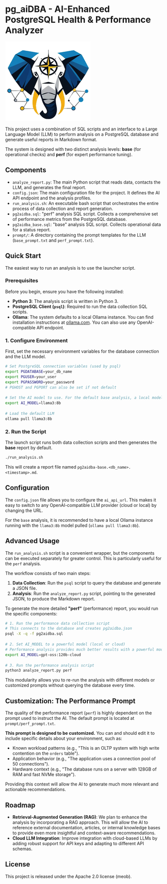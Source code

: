# pg_aiDBA - AI-Enhanced PostgreSQL Health & Performance Analyzer

![Logo](logo.png)

This project uses a combination of SQL scripts and an interface to a Large Language Model (LLM) to perform analysis on a PostgreSQL database and generate useful reports in Markdown format.

The system is designed with two distinct analysis levels: **base** (for operational checks) and **perf** (for expert performance tuning).

## Components

- `analyze_report.py`: The main Python script that reads data, contacts the LLM, and generates the final report.
- `config.json`: The main configuration file for the project. It defines the AI API endpoint and the analysis profiles.
- `run_analysis.sh`: An executable bash script that orchestrates the entire process of data collection and report generation.
- `pg2aidba.sql`: "perf" analysis SQL script. Collects a comprehensive set of performance metrics from the PostgreSQL database.
- `pg2aidba_base.sql`: "base" analysis SQL script. Collects operational data for a status report.
- `prompt/`: A directory containing the prompt templates for the LLM (`base_prompt.txt` and `perf_prompt.txt`).

## Quick Start

The easiest way to run an analysis is to use the launcher script.

### Prerequisites

Before you begin, ensure you have the following installed:

- **Python 3**: The analysis script is written in Python 3.
- **PostgreSQL Client (`psql`)**: Required to run the data collection SQL scripts.
- **Ollama**: The system defaults to a local Ollama instance. You can find installation instructions at [ollama.com](https://ollama.com/). You can also use any OpenAI-compatible API endpoint.

### 1. Configure Environment

First, set the necessary environment variables for the database connection and the LLM model.

```bash
# Set PostgreSQL connection variables (used by psql)
export PGDATABASE=your_db_name
export PGUSER=your_user
export PGPASSWORD=your_password
# PGHOST and PGPORT can also be set if not default

# Set the AI model to use. For the default base analysis, a local model is sufficient.
export AI_MODEL=llama3:8b

# Load the default LLM
ollama pull llama3:8b
```

### 2. Run the Script

The launch script runs both data collection scripts and then generates the **base** report by default.

```bash
./run_analysis.sh
```

This will create a report file named `pg2aidba-base.<db_name>.<timestamp>.md`.

## Configuration

The `config.json` file allows you to configure the `ai_api_url`. This makes it easy to switch to any OpenAI-compatible LLM provider (cloud or local) by changing the URL.

For the `base` analysis, it is recommended to have a local Ollama instance running with the `llama3:8b` model pulled (`ollama pull llama3:8b`).

## Advanced Usage

The `run_analysis.sh` script is a convenient wrapper, but the components can be executed separately for greater control. This is particularly useful for the `perf` analysis.

The workflow consists of two main steps:
1.  **Data Collection**: Run the `psql` script to query the database and generate a JSON file.
2.  **Analysis**: Run the `analyze_report.py` script, pointing to the generated JSON, to produce the Markdown report.

To generate the more detailed **"perf"** (performance) report, you would run the specific components:

```bash
# 1. Run the performance data collection script
# This connects to the database and creates pg2aidba.json
psql -X -q -f pg2aidba.sql

# 2. Set AI_MODEL to a powerful model (local or cloud)
# Performance analysis provides much better results with a powerful model.
export AI_MODEL=gpt-oss:120b-cloud

# 3. Run the performance analysis script
python3 analyze_report.py perf
```

This modularity allows you to re-run the analysis with different models or customized prompts without querying the database every time.

## Customization: The Performance Prompt

The quality of the performance report (`perf`) is highly dependent on the prompt used to instruct the AI. The default prompt is located at `prompt/perf_prompt.txt`.

**This prompt is designed to be customized.** You can and should edit it to include specific details about your environment, such as:
- Known workload patterns (e.g., "This is an OLTP system with high write contention on the `orders` table").
- Application behavior (e.g., "The application uses a connection pool of 50 connections").
- Hardware context (e.g., "The database runs on a server with 128GB of RAM and fast NVMe storage").

Providing this context will allow the AI to generate much more relevant and actionable recommendations.

## Roadmap

- **Retrieval-Augmented Generation (RAG)**: We plan to enhance the analysis by incorporating a RAG approach. This will allow the AI to reference external documentation, articles, or internal knowledge bases to provide even more insightful and context-aware recommendations.
- **Cloud LLM Integration**: Improve integration with cloud-based LLMs by adding robust support for API keys and adapting to different API schemas.

## License

This project is released under the Apache 2.0 license (meob).
